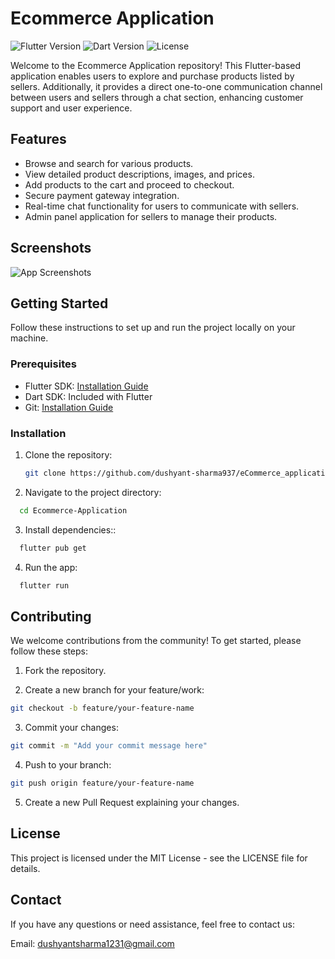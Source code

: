 # Ecommerce Application

![Flutter Version](https://img.shields.io/badge/flutter-v2.5.0-blue?logo=flutter)
![Dart Version](https://img.shields.io/badge/dart-v2.14.0-blue?logo=dart)
![License](https://img.shields.io/badge/license-MIT-green)

Welcome to the Ecommerce Application repository! This Flutter-based application enables users to explore and purchase products listed by sellers. Additionally, it provides a direct one-to-one communication channel between users and sellers through a chat section, enhancing customer support and user experience.

## Features

- Browse and search for various products.
- View detailed product descriptions, images, and prices.
- Add products to the cart and proceed to checkout.
- Secure payment gateway integration.
- Real-time chat functionality for users to communicate with sellers.
- Admin panel application for sellers to manage their products.

## Screenshots

![App Screenshots](screenshots/screenshot_collage.png)

## Getting Started

Follow these instructions to set up and run the project locally on your machine.

### Prerequisites

- Flutter SDK: [Installation Guide](https://flutter.dev/docs/get-started/install)
- Dart SDK: Included with Flutter
- Git: [Installation Guide](https://git-scm.com/book/en/v2/Getting-Started-Installing-Git)

### Installation

1. Clone the repository:

   ```bash
   git clone https://github.com/dushyant-sharma937/eCommerce_application_user.git
   
2. Navigate to the project directory:
   
  ```bash
    cd Ecommerce-Application
   ```
3. Install dependencies::
   
  ```bash
    flutter pub get
  ```

4. Run the app:
   
  ```bash
    flutter run
  ```


## Contributing
We welcome contributions from the community! To get started, please follow these steps:

1. Fork the repository.

2. Create a new branch for your feature/work:
  ```bash
  git checkout -b feature/your-feature-name
  ```

3. Commit your changes:
  ```bash
  git commit -m "Add your commit message here"
  ```

4. Push to your branch:
  ```bash
  git push origin feature/your-feature-name
  ```

5. Create a new Pull Request explaining your changes.


## License
This project is licensed under the MIT License - see the LICENSE file for details.


## Contact
If you have any questions or need assistance, feel free to contact us:

Email: dushyantsharma1231@gmail.com
